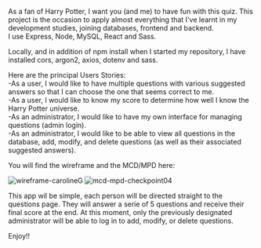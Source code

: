 As a fan of Harry Potter, I want you (and me) to have fun with this quiz.
This project is the occasion to apply almost everything that I've learnt in my development studies, joining databases, frontend and backend.<br>
I use Express, Node, MySQL, React and Sass. <br>

Locally, and in addition of npm install when I started my repository, I have installed cors, argon2, axios, dotenv and sass. <br>

Here are the principal Users Stories: <br>
-As a user, I would like to have multiple questions with various suggested answers so that I can choose the one that seems correct to me.<br>
-As a user, I would like to know my score to determine how well I know the Harry Potter universe.<br>
-As an administrator, I would like to have my own interface for managing questions (admin login).<br>
-As an administrator, I would like to be able to view all questions in the database, add, modify, and delete questions (as well as their associated suggested answers).<br>

You will find the wireframe and the MCD/MPD here:


![wireframe-carolineG](https://github.com/CarolineG85/Quiz-Harry-Potter/assets/144689553/b9e8537d-efc3-4083-9e7e-9f7556e40800) ![mcd-mpd-checkpoint04](https://github.com/CarolineG85/Quiz-Harry-Potter/assets/144689553/74fe5ac7-9928-450a-b5ea-0e0324d50e95)


This app wil be simple, each person will be directed straight to the questions page. They will answer a serie of 5 questions and receive their final score at the end. At this moment, only the previously designated administrator will be able to log in to add, modify, or delete questions.


Enjoy!!
